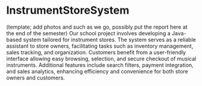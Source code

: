 # InstrumentStoreSystem
(template; add photos and such as we go, possibly put the report here at the end of the semester)
Our school project involves developing a Java-based system tailored for instrument stores. The system serves as a reliable assistant to store owners, facilitating tasks such as inventory management, sales tracking, and organization. Customers benefit from a user-friendly interface allowing easy browsing, selection, and secure checkout of musical instruments. Additional features include search filters, payment integration, and sales analytics, enhancing efficiency and convenience for both store owners and customers.
